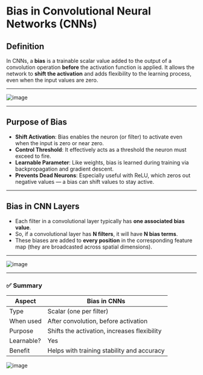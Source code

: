 # **Bias in Convolutional Neural Networks (CNNs)**

## **Definition**

In CNNs, a **bias** is a trainable scalar value added to the output of a convolution operation **before** the activation function is applied. It allows the network to **shift the activation** and adds flexibility to the learning process, even when the input values are zero.

---

![image](https://github.com/user-attachments/assets/00c83a63-5982-49f3-bd6f-00553bb70240)

---

## **Purpose of Bias**

- **Shift Activation**: Bias enables the neuron (or filter) to activate even when the input is zero or near zero.
- **Control Threshold**: It effectively acts as a threshold the neuron must exceed to fire.
- **Learnable Parameter**: Like weights, bias is learned during training via backpropagation and gradient descent.
- **Prevents Dead Neurons**: Especially useful with ReLU, which zeros out negative values — a bias can shift values to stay active.

---

## **Bias in CNN Layers**

- Each filter in a convolutional layer typically has **one associated bias value**.
- So, if a convolutional layer has **N filters**, it will have **N bias terms**.
- These biases are added to **every position** in the corresponding feature map (they are broadcasted across spatial dimensions).

---

![image](https://github.com/user-attachments/assets/29ecbee8-fc83-4529-8354-c784d96fd665)

---

### ✅ Summary

| **Aspect**       | **Bias in CNNs**                          |
|------------------|-------------------------------------------|
| Type             | Scalar (one per filter)                   |
| When used        | After convolution, before activation      |
| Purpose          | Shifts the activation, increases flexibility |
| Learnable?       | Yes                                       |
| Benefit          | Helps with training stability and accuracy|

![image](https://github.com/user-attachments/assets/79a467bc-b5c1-486f-841c-dded09b8fb2a)
